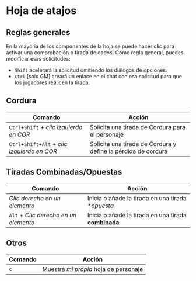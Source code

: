 # Hoja de atajos

## Reglas generales

En la mayoría de los componentes de la hoja se puede hacer clic para activar una comprobación o tirada de dados.
Como regla general, puedes modificar esas solicitudes:

- `Shift` acelerará la solicitud omitiendo los diálogos de opciones.
- `Ctrl` [solo GM] creará un enlace en el chat con esa solicitud para que los jugadores realicen la tirada.

## Cordura

| Comando                                    | Acción                                                        |
| ------------------------------------------ | ------------------------------------------------------------- |
| `Ctrl+Shift` + _clic izquierdo en COR_     | Solicita una tirada de Cordura para el personaje              |
| `Ctrl+Shift+Alt` + _clic izquierdo en COR_ | Solicita una tirada de Cordura y define la pérdida de cordura |

## Tiradas Combinadas/Opuestas

| Comando                               | Acción                                               |
| ------------------------------------- | ---------------------------------------------------- |
| _Clic derecho en un elemento_         | Inicia o añade la tirada en una tirada **opuesta*    |
| `Alt` + _Clic derecho en un elemento_ | Inicia o añade la tirada en una tirada **combinada** |

## Otros

| Comando | Acción                                |
| ------- | ------------------------------------- |
| `c`     | Muestra _mi propia_ hoja de personaje |
